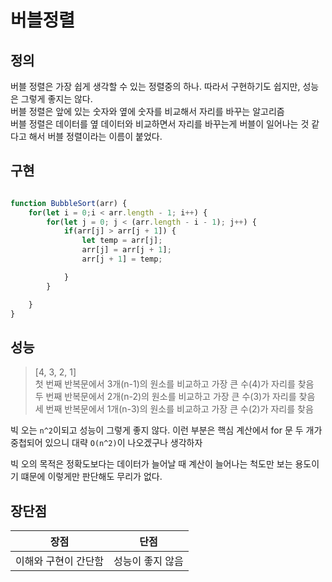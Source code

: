 # 버블정렬

## 정의
버블 정렬은 가장 쉽게 생각할 수 있는 정렬중의 하나. 따라서 구현하기도 쉽지만, 성능은 그렇게 좋지는 않다.<br>
버블 정렬은 앞에 있는 숫자와 옆에 숫자를 비교해서 자리를 바꾸는 알고리즘<br>
버블 정렬은 데이터를 옆 데이터와 비교하면서 자리를 바꾸는게 버블이 일어나는 것 같다고 해서 버블 정렬이라는 이름이 붙었다.

## 구현

```js

function BubbleSort(arr) {
    for(let i = 0;i < arr.length - 1; i++) {
        for(let j = 0; j < (arr.length - i - 1); j++) {
            if(arr[j] > arr[j + 1]) {
                let temp = arr[j];
                arr[j] = arr[j + 1];
                arr[j + 1] = temp;

            }
        }

    }   
}

```

## 성능

> [4, 3, 2, 1] <br>
첫 번째 반복문에서 3개(n-1)의 원소를 비교하고 가장 큰 수(4)가 자리를 찾음<br>
두 번째 반복문에서 2개(n-2)의 원소를 비교하고 가장 큰 수(3)가 자리를 찾음<br>
세 번째 반복문에서 1개(n-3)의 원소를 비교하고 가장 큰 수(2)가 자리를 찾음<br>


빅 오는 `n^2`이되고 성능이 그렇게 좋지 않다. 이런 부분은 핵심 계산에서  for 문 두 개가 중첩되어 있으니 대략 `O(n^2)`이 나오겠구나 생각하자<br>

빅 오의 목적은 정확도보다는 데이터가 늘어날 때 계산이 늘어나는 척도만 보는 용도이기 떄문에 이렇게만 판단해도 무리가 없다.

## 장단점
|장점|단점|
|--|--|
|이해와 구현이 간단함|성능이 좋지 않음|
